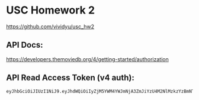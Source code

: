 # USC Homework 2
https://github.com/vividyu/usc_hw2

## API Docs:
https://developers.themoviedb.org/4/getting-started/authorization

## API Read Access Token (v4 auth):
```
eyJhbGciOiJIUzI1NiJ9.eyJhdWQiOiIyZjM5YWM4YWJmNjA3ZmJiYzU4M2NlMzkzYzBmNTZmMyIsInN1YiI6IjY0MThiYWRiZmU1YzkxMDA4M2JkZTFlNCIsInNjb3BlcyI6WyJhcGlfcmVhZCJdLCJ2ZXJzaW9uIjoxfQ.zPutmKSJJHTp8AxSAPJQcFq6JSCvcgUZTR3C7DDftSA
```
